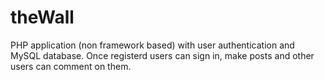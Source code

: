 # theWall
PHP application (non framework based) with user authentication and MySQL database. Once registerd users can sign in, make 
posts and other users can comment on them. 
